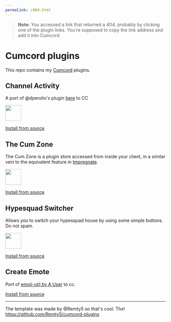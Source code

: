 ```yaml
---
permalink: /404.html
---
```

> **Note:** You accessed a link that returned a 404, probably by clicking one of the plugin links. You're supposed to copy the link address and add it into Cumcord.

# Cumcord plugins

This repo contains my [Cumcord](https://github.com/Cumcord/Cumcord/) plugins.

## Channel Activity
A port of @dperolio's plugin [here](https://github.com/vizality-community/channel-members-activity-icons) to CC

<a target="_blank" href="https://send.cumcord.com/#https://cumcordplugins.github.io/Condom/yellowsink.github.io/cc-plugins/channel-activity"><img height="50" src="https://yellowsink.github.io/cc-plugins/assets/condom_button.png" /></a>

<a target="_blank" href="https://send.cumcord.com/#https://yellowsink.github.io/cc-plugins/channel-activity">Install from source</a>

## The Cum Zone
The Cum Zone is a plugin store accessed from inside your client, in a similar vein to the equivalent feature in [Impregnate](https://github.com/Cumcord/Impregnate).

<a target="_blank" href="https://send.cumcord.com/#https://cumcordplugins.github.io/Condom/yellowsink.github.io/cc-plugins/cum-zone"><img height="50" src="https://yellowsink.github.io/cc-plugins/assets/condom_button.png" /></a>

<a target="_blank" href="https://send.cumcord.com/#https://yellowsink.github.io/cc-plugins/cum-zone">Install from source</a>

## Hypesquad Switcher
Allows you to switch your hypesquad house by using some simple buttons. Do not spam.

<a target="_blank" href="https://send.cumcord.com/#https://cumcordplugins.github.io/Condom/yellowsink.github.io/cc-plugins/hypesquad-switcher"><img height="50" src="https://yellowsink.github.io/cc-plugins/assets/condom_button.png" /></a>

<a target="_blank" href="https://send.cumcord.com/#https://yellowsink.github.io/cc-plugins/hypesquad-switcher">Install from source</a>

## Create Emote
Port of [emoji-util by A User](https://github.com/A-User-s-Discord-Plugins/emoji-util) to cc.

<a target="_blank" href="https://send.cumcord.com/#https://yellowsink.github.io/cc-plugins/create-emote">Install from source</a>

---

The template was made by @Remty5 so that's cool. Thx! https://github.com/Remty5/cumcord-plugins
